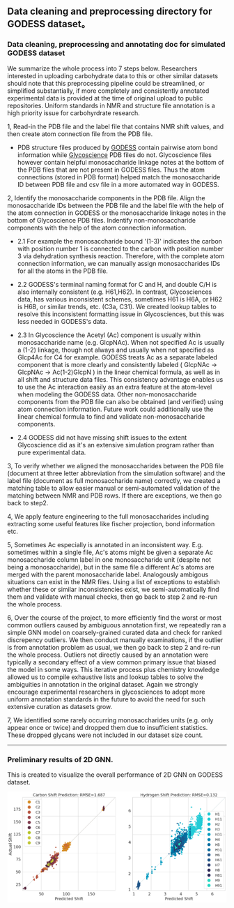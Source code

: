 ## Data cleaning and preprocessing directory for GODESS dataset。


### Data cleaning, preprocessing and annotating doc for simulated GODESS dataset

We summarize the whole process into 7 steps below. Researchers interested in uploading carbohydrate data to this or other similar datasets should note that this preprocessing pipeline could be streamlined, or simplified substantially, if more completely and consistently annotated experimental data is provided at the time of original upload to public repositories. Uniform standards in NMR and structure file annotation is a high priority issue for carbohyrdrate research.

1, Read-in the PDB file and the label file that contains NMR shift values, and then create atom connection file from the PDB file.

- PDB structure files produced by [GODESS](https://drive.google.com/file/d/15qIixe-irZyJKzvuoINuK1-d53nC8Jyh/view?usp=sharing) contain pairwise atom bond information while [Glycoscience](https://github.com/Cyrus9721/GlycoscienceDB_preprocess) PDB files do not. Glycoscience files however contain helpful monosaccharide linkage notes at the bottom of the PDB files that are not present in GODESS files. Thus the atom connections (stored in PDB format) helped match the monosaccharide ID between PDB file and csv file in a more automated way in GODESS.

2, Identify the monosaccharide components in the PDB file. Align the monosaccharide IDs between the PDB file and the label file with the help of the atom connection in GODESS or the monosaccharide linkage notes in the bottom of Glycoscience PDB files. Indentify non-monosaccharide components with the help of the atom connection information. 

- 2.1 For example the monosaccharide bound '(1-3)' indicates the carbon with position number 1 is connected to the carbon with position number 3 via dehydration synthesis reaction. Therefore, with the complete atom connection information, we can manually assign monosaccharides IDs for all the atoms in the PDB file. 

- 2.2 GODESS's terminal naming format for C and H, and double C/H is also internally consistent (e.g. H61,H62). 
    In contrast, Glycosciences data, has various inconsistent schemes, sometimes H61 is H6A, or H62 is H6B, or similar trends, etc. (C3a, C31). We 
  created lookup tables to resolve this inconsistent formatting issue in Glycosciences, but this was less needed in GODESS's data.

- 2.3 In Glycoscience the Acetyl (Ac) component is usually within monosaccharide name (e.g. GlcpNAc). When not specified Ac is usually a (1-2) linkage, though not always and usually when not specified as Glcp4Ac for C4 for example. GODESS treats Ac as a separate 
labeled component that is more clearly and consistently labeled ( GlcpNAc -> GlcpNAc -> Ac(1-2)GlcpN ) in the linear chemical formula, as well as in all shift and structure data files. This consistency advantage enables us to use the Ac interaction easily as an extra feature at the atom-level when modeling the GODESS data. Other non-monosaccharide components from the PDB file can also be obtained (and verified) using atom connection information. Future work could additionally use the linear chemical formula to find and validate non-monosaccharide components.

- 2.4 GODESS did not have missing shift issues to the extent Glycoscience did as it's an extensive simulation program rather than pure experimental data.

3, To verify whether we aligned the monosaccharides between the PDB file (document at three letter abbreviation from the simulation software) and the label file (document as full monosaccharide name) correctly, we created a matching table to allow easier manual or semi-automated validation of the matching between NMR and PDB rows. If there are exceptions, we then go back to step2.

4, We apply feature engineering to the full monosaccharides including extracting some useful features like fischer projection, bond information etc.

5, Sometimes Ac especially is annotated in an inconsistent way. E.g. sometimes within a single file, Ac's atoms might be given a separate Ac monosaccharide column label in one monosaccharide unit (despite not being a monosaccharide), but in the same file a different Ac's atoms are merged with the parent monosaccharide label. Analogously ambigous situations can exist in the NMR files. Using a list of exceptions to establish whether these or similar inconsistencies exist, we semi-automatically find them and validate with manual checks, then go back to step 2 and re-run the whole process. 

6, Over the course of the project, to more efficiently find the worst or most common outliers caused by ambiguous annotation first, we repeatedly ran a simple GNN model on coarsely-grained curated data and check for ranked discrepency outliers. We then conduct manually examinations, if the outlier is from annotation problem as usual, we then go back to step 2 and re-run the whole process. Outliers not directly caused by an annotation were typically a secondary effect of a view common primary issue that biased the model in some ways. This iterative process plus chemistry knowledge allowed us to compile exhaustive lists and lookup tables to solve the ambiguities in annotation in the original dataset. Again we strongly encourage experimental researchers in glycosciences to adopt more uniform annotation standards in the future to avoid the need for such extensive curation as datasets grow.

7, We identified some rarely occurring monosaccharides units (e.g. only appear once or twice) and dropped them due to insufficient statistics. These dropped glycans were not included in our dataset size count.

---

### Preliminary results of 2D GNN.

This is created to visualize the overall performance of 2D GNN on GODESS dataset. 

![gcn_all](/figures/testing_complete_label_v4.png?raw=true) <br />

